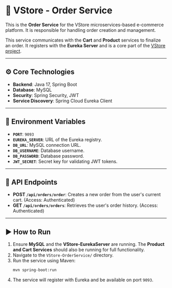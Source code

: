 # 🧾 VStore - Order Service

This is the **Order Service** for the VStore microservices-based e-commerce platform. It is responsible for handling order creation and management.

This service communicates with the **Cart** and **Product** services to finalize an order. It registers with the **Eureka Server** and is a core part of the [VStore project](https://github.com/your-username/VStore).

---

## ⚙️ Core Technologies

* **Backend**: Java 17, Spring Boot
* **Database**: MySQL
* **Security**: Spring Security, JWT
* **Service Discovery**: Spring Cloud Eureka Client

---

## 🔑 Environment Variables

* **`PORT`**: `9093`
* **`EUREKA_SERVER`**: URL of the Eureka registry.
* **`DB_URL`**: MySQL connection URL.
* **`DB_USERNAME`**: Database username.
* **`DB_PASSWORD`**: Database password.
* **`JWT_SECRET`**: Secret key for validating JWT tokens.

---

## 🚀 API Endpoints

* **POST `/api/orders/order`**: Creates a new order from the user's current cart. (Access: Authenticated)
* **GET `/api/orders/orders`**: Retrieves the user's order history. (Access: Authenticated)

---

## ▶️ How to Run

1.  Ensure **MySQL** and the **VStore-EurekaServer** are running. The **Product and Cart Services** should also be running for full functionality.
2.  Navigate to the `VStore-OrderService/` directory.
3.  Run the service using Maven:
    ```bash
    mvn spring-boot:run
    ```
4.  The service will register with Eureka and be available on port `9093`.
